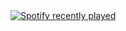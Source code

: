 <a href="https://open.spotify.com/user/3177ywmlaav67g6u6jwc5o5ooida">
  <img src="https://spotify-recently-played-readme.vercel.app/api?user=3177ywmlaav67g6u6jwc5o5ooida&unique=true" alt="Spotify recently played" />
</a>
<!-- <img src="https://gumuncle-github-profile.vercel.app/api/?username=gumuncle&theme=dark&column=-1&row=1&margin-w=8&margin-h=8&no-bg=false&no-frame=false&order=4" alt="trophy graph" /> >
